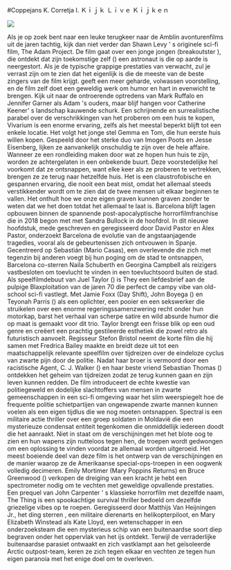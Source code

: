 #Coppejans K. Corretja I. Ｋｉｊｋ Ｌｉｖｅ Ｋｉｊｋｅｎ  
  
  
[![](https://i.imgur.com/qSNzIqt.png)](https://movie.rssnews.media/aeHNxZK.php)  
  
Als je op zoek bent naar een leuke terugkeer naar de Amblin avonturenfilms uit de jaren tachtig, kijk dan niet verder dan Shawn Levy ' s  originele sci-fi film, The Adam Project.
De film gaat over een jonge jongen (breakoutster ), die ontdekt dat zijn toekomstige zelf () een astronaut is die op aarde is neergestort.
Als je de typische grappige prestaties van  verwacht, zul je verrast zijn om te zien dat het eigenlijk  is die de meeste van de beste zingers van de film krijgt.
 geeft een meer geharde, volwassen voorstelling, en de film zelf doet een geweldig werk om humor en hart in evenwicht te brengen.
Kijk uit naar de ontroerende optredens van Mark Ruffalo en Jennifer Garner als Adam 's ouders, maar blijf hangen voor Catherine Keener' s landschap kauwende schurk.
Een schrijnende en surrealistische parabel over de verschrikkingen van het proberen om een huis te kopen, Vivarium is een enorme ervaring, zelfs als het meestal beperkt blijft tot een enkele locatie.
Het volgt het jonge stel Gemma en Tom, die hun eerste huis willen kopen.
Gespeeld door het sterke duo van Imogen Poots en Jesse Eisenberg, lijken ze aanvankelijk onschuldig te zijn over de hele affaire.
Wanneer ze een rondleiding maken door wat ze hopen hun huis te zijn, worden ze achtergelaten in een onbekende buurt.
Deze voorstedelijke hel voorkomt dat ze ontsnappen, want elke keer als ze proberen te vertrekken, brengen ze ze terug naar hetzelfde huis.
Het is een claustrofobische en gespannen ervaring, die nooit een beat mist, omdat het allemaal steeds verstikkender wordt om te zien dat de twee mensen uit elkaar beginnen te vallen.
Het onthult hoe we onze eigen graven kunnen graven zonder te weten dat we het doen totdat het allemaal te laat is.
 Barcelona blijft lagen opbouwen binnen de spannende post-apocalyptische horrorfilmfranchise die in 2018 begon met  met Sandra Bullock in de hoofdrol.
In dit nieuwe hoofdstuk, mede geschreven en geregisseerd door David Pastor en Àlex Pastor, onderzoekt  Barcelona de evolutie van de angstaanjagende tragedies, vooral als de gebeurtenissen zich ontvouwen in Spanje.
Gecentreerd op Sebastián (Mario Casas), een overlevende die zich met tegenzin bij anderen voegt bij hun poging om de stad te ontsnappen,  Barcelona co-sterren Naila Schuberth en Georgina Campbell als reizigers vastbesloten om toevlucht te vinden in een toevluchtsoord buiten de stad.
Als speelfilmdebuut van Juel Taylor () is They  een liefdesbrief aan de pulpige Blaxploitation van de jaren 70 die perfect de campy vibe van old-school sci-fi vastlegt.
Met Jamie Foxx (Day Shift), John Boyega () en Teyonah Parris () als een oplichter, een pooier en een sekswerker die struikelen over een enorme regeringssamenzwering recht onder hun motorkap, barst het verhaal van scherpe satire en wild absurde humor die op maat is gemaakt voor dit trio.
Taylor brengt een frisse blik op een oud genre en creëert een prachtig gestileerde esthetiek die zowel retro als futuristisch aanvoelt.
Regisseur Stefon Bristol neemt de korte film die hij samen met Fredrica Bailey maakte en breidt deze uit tot een maatschappelijk relevante speelfilm over tijdreizen over de eindeloze cyclus van zwarte pijn door de politie.
Nadat haar broer is vermoord door een racistische Agent, C. J.
Walker () en haar beste vriend Sebastian Thomas () ontdekken het geheim van tijdreizen zodat ze terug kunnen gaan en zijn leven kunnen redden.
De film introduceert de echte kwestie van politiegeweld en dodelijke slachtoffers van mensen in zwarte gemeenschappen in een sci-fi omgeving waar het slim weerspiegelt hoe de frequente politie schietpartijen van ongewapende zwarte mannen kunnen voelen als een eigen tijdlus die we nog moeten ontsnappen.
Spectral is een militaire actie thriller over een groep  soldaten in Moldavië die een mysterieuze condensat entiteit tegenkomen die onmiddellijk iedereen doodt die het aanraakt.
Niet in staat om de verschijningen met het blote oog te zien en hun wapens zijn nutteloos tegen hen, de troepen wordt gedwongen om een oplossing te vinden voordat ze allemaal worden uitgeroeid.
Het meest boeiende deel van deze film is het ontwerp van de verschijningen en de manier waarop ze de Amerikaanse special-ops-troepen in een oogwenk volledig decimeren.
Emily Mortimer (Mary Poppins Returns) en Bruce Greenwood () verkopen de dreiging van een kracht je hebt een spectrometer nodig om te vechten met geweldige opvallende prestaties.
Een prequel van John Carpenter ' s klassieke horrorfilm met dezelfde naam, The Thing is een spookachtige survival thriller bedoeld om dezelfde griezelige vibes op te roepen.
Geregisseerd door Matthijs Van Heijningen Jr., het ding sterren , een militaire dierenarts en helikopterpiloot, en Mary Elizabeth Winstead als Kate Lloyd, een wetenschapper in een  onderzoeksteam die een mysterieus schip van een buitenaardse soort diep begraven onder het oppervlak van het ijs ontdekt.
Terwijl de verraderlijke buitenaardse parasiet ontwaakt en zich vastklampt aan het geïsoleerde Arctic outpost-team, keren ze zich tegen elkaar en vechten ze tegen hun eigen paranoia met het enige doel om te overleven.